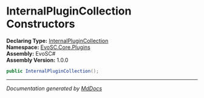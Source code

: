 ﻿<!--  
  <auto-generated>   
    The contents of this file were generated by a tool.  
    Changes to this file may be list if the file is regenerated  
  </auto-generated>   
-->

# InternalPluginCollection Constructors

**Declaring Type:** [InternalPluginCollection](../index.md)  
**Namespace:** [EvoSC.Core.Plugins](../../index.md)  
**Assembly:** EvoSC\#  
**Assembly Version:** 1.0.0

```csharp
public InternalPluginCollection();
```
___

*Documentation generated by [MdDocs](https://github.com/ap0llo/mddocs)*
